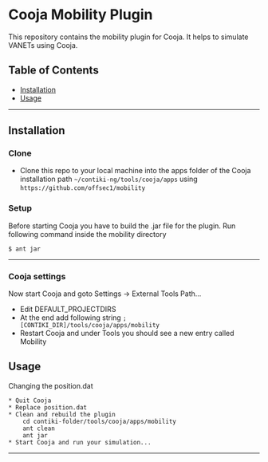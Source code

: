# Cooja Mobility Plugin
This repository contains the mobility plugin for Cooja. 
It helps to simulate VANETs using Cooja.


## Table of Contents
- [Installation](#installation)
- [Usage](#usage)
---

## Installation
### Clone
- Clone this repo to your local machine into the apps folder of the Cooja installation path `~/contiki-ng/tools/cooja/apps` using `https://github.com/offsec1/mobility`

### Setup
Before starting Cooja you have to build the .jar file for the plugin. Run following command inside the mobility directory

```shell
$ ant jar
```
---

### Cooja settings
Now start Cooja and goto Settings -> External Tools Path...

- Edit DEFAULT_PROJECTDIRS
- At the end add following string `;[CONTIKI_DIR]/tools/cooja/apps/mobility`
- Restart Cooja and under Tools you should see a new entry called Mobility

## Usage
Changing the position.dat

    * Quit Cooja
    * Replace position.dat
    * Clean and rebuild the plugin
        cd contiki-folder/tools/cooja/apps/mobility
        ant clean
        ant jar
    * Start Cooja and run your simulation...
---
